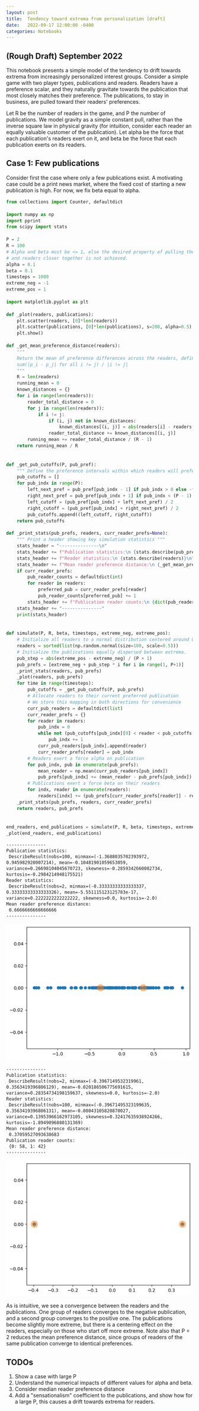 ```yaml
---
layout: post
title:  Tendency toward extrema from personalization [draft]
date:   2022-09-17 12:00:00 -0400
categories: Notebooks
---
```

## (Rough Draft) September 2022

This notebook presents a simple model of the tendency to drift towards extrema from increasingly personalized interest groups. Consider a simple game with two player types, publications and readers. Readers have a preference scalar, and they naturally gravitate towards the publication that most closely matches their preference. The publications, to stay in business, are pulled toward their readers' preferences.

Let R be the number of readers in the game, and P the number of publications. We model gravity as a simple constant pull, rather than the inverse square law in physical gravity (for intuition, consider each reader an equally valuable customer of the publication). Let alpha be the force that each publication's readers exert on it, and beta be the force that each publication exerts on its readers.

## Case 1: Few publications

Consider first the case where only a few publications exist. A motivating case could be a print news market, where the fixed cost of starting a new publication is high. For now, we fix beta equal to alpha.


```python
from collections import Counter, defaultdict

import numpy as np
import pprint
from scipy import stats

P = 2
R = 100
# Alpha and beta must be <= 1, else the desired property of pulling the publication
# and readers closer together is not achieved.
alpha = 0.1
beta = 0.1
timesteps = 1000
extreme_neg = -1
extreme_pos = 1

import matplotlib.pyplot as plt

def _plot(readers, publications):
    plt.scatter(readers, [0]*len(readers))
    plt.scatter(publications, [0]*len(publications), s=200, alpha=0.5)
    plt.show()

def _get_mean_preference_distance(readers):
    """ 
    Return the mean of preference differences across the readers, defined as:
    sum(|p_i - p_j| for all i != j) / |i != j|
    """
    R = len(readers)
    running_mean = 0
    known_distances = {}
    for i in range(len(readers)):
        reader_total_distance = 0
        for j in range(len(readers)):
            if i != j:
                if (i, j) not in known_distances:
                    known_distances[(i, j)] = abs(readers[i] - readers[j])
                reader_total_distance += known_distances[(i, j)]
        running_mean += reader_total_distance / (R - 1)
    return running_mean / R
            
    
def _get_pub_cutoffs(P, pub_pref):
    """ Define the preference intervals within which readers will prefer each publication. """
    pub_cutoffs = []
    for pub_indx in range(P):
        left_next_pref = pub_pref[pub_indx - 1] if pub_indx > 0 else -float("inf")
        right_next_pref = pub_pref[pub_indx + 1] if pub_indx < (P - 1) else float("inf")
        left_cutoff = (pub_pref[pub_indx] + left_next_pref) / 2
        right_cutoff = (pub_pref[pub_indx] + right_next_pref) / 2
        pub_cutoffs.append((left_cutoff, right_cutoff))
    return pub_cutoffs

def _print_stats(pub_prefs, readers, curr_reader_prefs=None):
    """ Print a header showing key simulation statistics """
    stats_header = "---------------\n"
    stats_header += f"Publication statistics:\n {stats.describe(pub_prefs)}\n"
    stats_header += f"Reader statistics:\n {stats.describe(readers)}\n"
    stats_header += f"Mean reader preference distance:\n {_get_mean_preference_distance(readers)}\n"
    if curr_reader_prefs:
        pub_reader_counts = defaultdict(int)
        for reader in readers:
            preferred_pub = curr_reader_prefs[reader]
            pub_reader_counts[preferred_pub] += 1
        stats_header += f"Publication reader counts:\n {dict(pub_reader_counts)}\n"
    stats_header += "---------------"
    print(stats_header)
    
    
def simulate(P, R, beta, timesteps, extreme_neg, extreme_pos):
    # Initialize all readers to a normal distribution centered around 0
    readers = sorted(list(np.random.normal(size=100, scale=0.5)))
    # Initialize the publications equally dispersed between extrema.
    pub_step = abs(extreme_pos - extreme_neg) / (P + 1)
    pub_prefs = [extreme_neg + pub_step * i for i in range(1, P+1)]
    _print_stats(readers, pub_prefs)
    _plot(readers, pub_prefs)
    for time in range(timesteps):
        pub_cutoffs = _get_pub_cutoffs(P, pub_prefs)
        # Allocate readers to their current preferred publication
        # We store this mapping in both directions for convenience
        curr_pub_readers = defaultdict(list)
        curr_reader_prefs = {}
        for reader in readers:
            pub_indx = 0
            while not (pub_cutoffs[pub_indx][0] < reader < pub_cutoffs[pub_indx][1]):
                pub_indx += 1
            curr_pub_readers[pub_indx].append(reader)
            curr_reader_prefs[reader] = pub_indx
        # Readers exert a force alpha on publication
        for pub_indx, pub in enumerate(pub_prefs):
            mean_reader = np.mean(curr_pub_readers[pub_indx])
            pub_prefs[pub_indx] += (mean_reader - pub_prefs[pub_indx]) * alpha
        # Publications exert a force beta on their readers
        for indx, reader in enumerate(readers):
            readers[indx] += (pub_prefs[curr_reader_prefs[reader]] - reader) * beta
    _print_stats(pub_prefs, readers, curr_reader_prefs)
    return readers, pub_prefs
            

end_readers, end_publications = simulate(P, R, beta, timesteps, extreme_neg, extreme_pos)
_plot(end_readers, end_publications)
```

    ---------------
    Publication statistics:
     DescribeResult(nobs=100, minmax=(-1.3688035702393972, 0.945982920007214), mean=-0.10481901059653059, variance=0.26698104045670723, skewness=-0.2859342660082734, kurtosis=-0.2984214948175521)
    Reader statistics:
     DescribeResult(nobs=2, minmax=(-0.33333333333333337, 0.33333333333333326), mean=-5.551115123125783e-17, variance=0.2222222222222222, skewness=0.0, kurtosis=-2.0)
    Mean reader preference distance:
     0.6666666666666666
    ---------------



    
![png](/assets/images/output_2_1.png)
    


    ---------------
    Publication statistics:
     DescribeResult(nobs=2, minmax=(-0.3967149532319961, 0.3563419396806129), mean=-0.020186506775691615, variance=0.28354734198159637, skewness=0.0, kurtosis=-2.0)
    Reader statistics:
     DescribeResult(nobs=100, minmax=(-0.39671495323199635, 0.3563419396806131), mean=-0.08043105820870027, variance=0.13953966162973105, skewness=0.32417635938924266, kurtosis=-1.8949096880131369)
    Mean reader preference distance:
     0.37059527093638683
    Publication reader counts:
     {0: 58, 1: 42}
    ---------------



    
![png](/assets/images/output_2_3.png)
    


As is intuitive, we see a convergence between the readers and the publications. One group of readers converges to the negative publication, and a second group converges to the positive one. The publications become slightly more extreme, but there is a centering effect on the readers, especially on those who start off more extreme. Note also that P = 2 reduces the mean preference distance, since groups of readers of the same publication converge to identical preferences.

## TODOs

1. Show a case with large P
2. Understand the numerical impacts of different values for alpha and beta.
3. Consider median reader preference distance
3. Add a "sensationalism" coefficient to the publications, and show how for a large P, this causes a drift towards extrema for readers.
